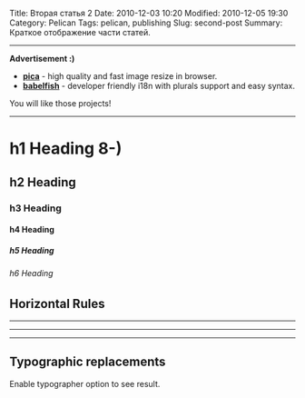 Title: Вторая статья 2
Date: 2010-12-03 10:20
Modified: 2010-12-05 19:30
Category: Pelican
Tags: pelican, publishing
Slug: second-post
Summary: Краткое отображение части статей.

---
__Advertisement :)__

- __[pica](https://nodeca.github.io/pica/demo/)__ - high quality and fast image
  resize in browser.
- __[babelfish](https://github.com/nodeca/babelfish/)__ - developer friendly
  i18n with plurals support and easy syntax.

You will like those projects!

---

# h1 Heading 8-)
## h2 Heading
### h3 Heading
#### h4 Heading
##### h5 Heading
###### h6 Heading


## Horizontal Rules

___

---

***


## Typographic replacements

Enable typographer option to see result.